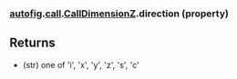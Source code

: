 ### [autofig](autofig.md).[call](autofig.call.md).[CallDimensionZ](autofig.call.CallDimensionZ.md).direction (property)




Returns
-------------
* (str) one of 'i', 'x', 'y', 'z', 's', 'c'

